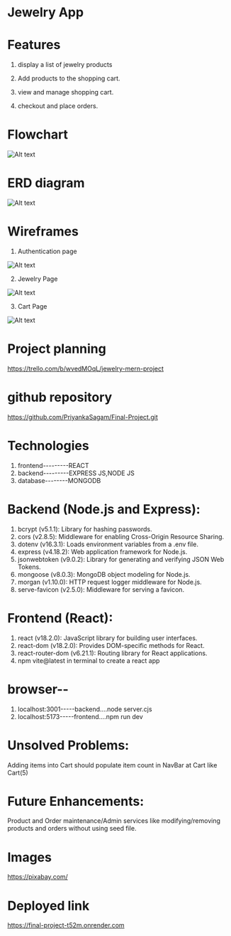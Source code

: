 # Jewelry App

# Features

1. display a list of jewelry products

2. Add products to the shopping cart.

3. view and manage shopping cart.

4. checkout and place orders.


# Flowchart

![Alt text](public/images/flowchart.jpg)

# ERD diagram

![Alt text](public/images/ERD.jpg)

# Wireframes

1. Authentication page

![Alt text](public/images/AuthScreen.jpg)

2. Jewelry Page

![Alt text](public/images/JewelryPage.jpg)

3. Cart Page

![Alt text](public/images/Cart.jpg)

# Project planning

https://trello.com/b/wvedMOqL/jewelry-mern-project

# github repository

https://github.com/PriyankaSagam/Final-Project.git


# Technologies

1. frontend---------REACT
2. backend---------EXPRESS JS,NODE JS
3. database--------MONGODB


# Backend (Node.js and Express):
1. bcrypt (v5.1.1): Library for hashing passwords.
2. cors (v2.8.5): Middleware for enabling Cross-Origin Resource Sharing.
3. dotenv (v16.3.1): Loads environment variables from a .env file.
4. express (v4.18.2): Web application framework for Node.js.
5. jsonwebtoken (v9.0.2): Library for generating and verifying JSON Web Tokens.
5. mongoose (v8.0.3): MongoDB object modeling for Node.js.
6. morgan (v1.10.0): HTTP request logger middleware for Node.js.
7. serve-favicon (v2.5.0): Middleware for serving a favicon.
# Frontend (React):
1. react (v18.2.0): JavaScript library for building user interfaces.
2. react-dom (v18.2.0): Provides DOM-specific methods for React.
3. react-router-dom (v6.21.1): Routing library for React applications.
4. npm vite@latest in terminal to create a react app

# browser--

1. localhost:3001-----backend....node server.cjs
2. localhost:5173-----frontend....npm run dev

# Unsolved Problems:
   Adding items into Cart should populate item count in NavBar at Cart like Cart(5)

# Future Enhancements:
   Product and Order maintenance/Admin services like modifying/removing products and orders without using seed file.

# Images

https://pixabay.com/

# Deployed link

https://final-project-t52m.onrender.com



